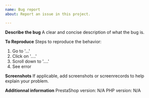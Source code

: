 ```yaml
---
name: Bug report
about: Report an issue in this project.

---
```


<!--
****************************
DO NOT disclose security issues here, contact contact@okom3pom.com instead!
****************************
-->

**Describe the bug**
A clear and concise description of what the bug is.

**To Reproduce**
Steps to reproduce the behavior:
1. Go to '...'
2. Click on '....'
3. Scroll down to '....'
4. See error

**Screenshots**
If applicable, add screenshots or screenrecords to help explain your problem.

**Additionnal information**
PrestaShop version: N/A
PHP version: N/A
